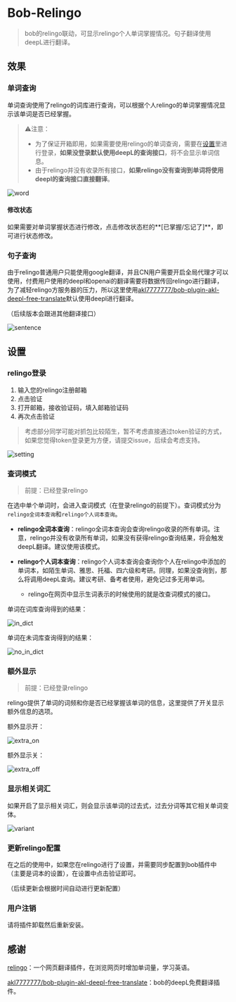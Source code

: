 # Bob-Relingo

> bob的relingo联动，可显示relingo个人单词掌握情况。句子翻译使用deepL进行翻译。

## 效果

### 单词查询

单词查询使用了relingo的词库进行查询，可以根据个人relingo的单词掌握情况显示该单词是否已经掌握。

> ⚠️注意：
>
> - 为了保证开箱即用，如果需要使用relingo的单词查询，需要在[设置](#设置)里进行登录，**如果没登录默认使用deepL的查询接口**，将不会显示单词信息。
> - 由于relingo并没有收录所有接口，**如果relingo没有查询到单词将使用deepl的查询接口直接翻译**。

![word](./docs/imgs/word.png)

#### 修改状态

如果需要对单词掌握状态进行修改，点击修改状态栏的**[已掌握/忘记了]**，即可进行状态修改。

### 句子查询

由于relingo普通用户只能使用google翻译，并且CN用户需要开启全局代理才可以使用，付费用户使用的deepl和openai的翻译需要将数据传回relingo进行翻译，为了减轻relingo方服务器的压力，所以这里使用[akl7777777/bob-plugin-akl-deepl-free-translate](https://github.com/akl7777777/bob-plugin-akl-deepl-free-translate)默认使用deepl进行翻译。

（后续版本会跟进其他翻译接口）

![sentence](./docs/imgs/sentence.png)

## 设置

### relingo登录

1. 输入您的relingo注册邮箱
2. 点击验证
3. 打开邮箱，接收验证码，填入邮箱验证码
4. 再次点击验证

> 考虑部分同学可能对抓包比较陌生，暂不考虑直接通过token验证的方式，如果您觉得token登录更为方便，请提交issue，后续会考虑支持。

![setting](./docs/imgs/setting.png)

### 查词模式

> 前提：已经登录relingo

在选中单个单词时，会进入查词模式（在登录relingo的前提下）。查词模式分为`relingo全词本查询`和`relingo个人词本查询`。

- **relingo全词本查询**：relingo全词本查询会查询relingo收录的所有单词。注意，relingo并没有收录所有单词，如果没有获得relingo查询结果，将会触发deepL翻译。建议使用该模式。

- **relingo个人词本查询**：relingo个人词本查询会查询你个人在relingo中添加的单词本，如陌生单词、雅思、托福、四六级和考研。同理，如果没查询到，那么将调用deepL查询。建议考研、备考者使用，避免记过多无用单词。
  - relingo在网页中显示生词表示的时候使用的就是改查词模式的接口。


单词在词库查询得到的结果：

![in_dict](docs/imgs/in_dict.png)

单词在未词库查询得到的结果：



![no_in_dict](docs/imgs/not_in_dict.png)

### 额外显示

> 前提：已经登录relingo

relingo提供了单词的词频和你是否已经掌握该单词的信息，这里提供了开关显示额外信息的选项。

额外显示开：

![extra_on](docs/imgs/extra_on.png)

额外显示关：

![extra_off](docs/imgs/extra_off.png)



### 显示相关词汇

如果开启了显示相关词汇，则会显示该单词的过去式，过去分词等其它相关单词变体。

![variant](docs/imgs/variant.png)

### 更新relingo配置

在之后的使用中，如果您在relingo进行了设置，并需要同步配置到bob插件中（主要是词本的设置），在设置中点击验证即可。

（后续更新会根据时间自动进行更新配置）

### 用户注销

请将插件卸载然后重新安装。

## 感谢

[relingo](https://relingo.net/)：一个网页翻译插件，在浏览网页时增加单词量，学习英语。

[akl7777777/bob-plugin-akl-deepl-free-translate](https://github.com/akl7777777/bob-plugin-akl-deepl-free-translate)：bob的deepL免费翻译插件。
